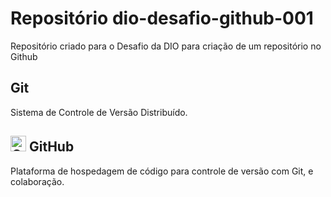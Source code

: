 # Repositório dio-desafio-github-001
Repositório criado para o Desafio da DIO para criação de um repositório no Github

## Git 
Sistema de Controle de Versão Distribuído.

## <left><img src="https://avatars.githubusercontent.com/u/9919?s=200&v=4" alt="GitHub" width="25"/></left> GitHub
Plataforma de hospedagem de código para controle de versão com Git, e colaboração.
